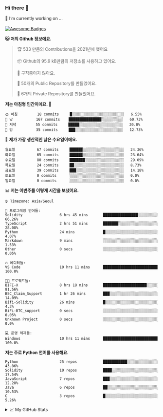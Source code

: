 ### Hi there 👋 
🔭 I’m currently working on ... </br></br>
[![Awesome Badges](https://img.shields.io/badge/Introduce-EN-green.svg)](https://github.com/tlatkdgus1/tlatkdgus1/blob/main/README.md.en)

<!--START_SECTION:waka-->
**🐱 저의 Github 정보에요.** 

> 🏆 533 만큼의 Contributions을 2021년에 했어요
 > 
> 📦 Github의 95.9 kB만큼의 저장소를 사용하고 있어요. 
 > 
> 🚫 구직중이지 않아요.
 > 
> 📜 50개의 Public Repository를 만들었어요. 
 > 
> 🔑 6개의 Private Repository를 만들었어요.  

**저는 아침형 인간이에요. 🐤** 

```text
🌞 아침         18 commits     █░░░░░░░░░░░░░░░░░░░░░░░░   6.55% 
🌆 낮　         167 commits    ███████████████░░░░░░░░░░   60.73% 
🌃 저녁         55 commits     █████░░░░░░░░░░░░░░░░░░░░   20.0% 
🌙 밤　         35 commits     ███░░░░░░░░░░░░░░░░░░░░░░   12.73%

```
📅 **제가 가장 생산적인 날은 수요일이에요.** 

```text
월요일          67 commits     ██████░░░░░░░░░░░░░░░░░░░   24.36% 
화요일          65 commits     ██████░░░░░░░░░░░░░░░░░░░   23.64% 
수요일          80 commits     ███████░░░░░░░░░░░░░░░░░░   29.09% 
목요일          24 commits     ██░░░░░░░░░░░░░░░░░░░░░░░   8.73% 
금요일          39 commits     ███░░░░░░░░░░░░░░░░░░░░░░   14.18% 
토요일          0 commits      ░░░░░░░░░░░░░░░░░░░░░░░░░   0.0% 
일요일          0 commits      ░░░░░░░░░░░░░░░░░░░░░░░░░   0.0%

```


📊 **저는 이번주를 이렇게 시간을 보냈어요.** 

```text
⌚︎ Timezone: Asia/Seoul

💬 프로그래밍 언어들: 
Solidity                 6 hrs 45 mins       ████████████████░░░░░░░░░   66.26% 
TypeScript               2 hrs 51 mins       ███████░░░░░░░░░░░░░░░░░░   28.08% 
Python                   24 mins             █░░░░░░░░░░░░░░░░░░░░░░░░   4.07% 
Markdown                 9 mins              ░░░░░░░░░░░░░░░░░░░░░░░░░   1.53% 
Other                    0 secs              ░░░░░░░░░░░░░░░░░░░░░░░░░   0.05%

🔥 에디터들: 
VS Code                  10 hrs 11 mins      █████████████████████████   100.0%

🐱‍💻 프로젝트들: 
BIFI-X                   8 hrs 18 mins       ████████████████████░░░░░   81.56% 
BSC_Claim_Support        1 hr 26 mins        ███░░░░░░░░░░░░░░░░░░░░░░   14.09% 
Bifi-Solidity            26 mins             █░░░░░░░░░░░░░░░░░░░░░░░░   4.3% 
BiFi-BTC_support         0 secs              ░░░░░░░░░░░░░░░░░░░░░░░░░   0.05% 
Unknown Project          0 secs              ░░░░░░░░░░░░░░░░░░░░░░░░░   0.0%

💻 운영 체제들: 
Windows                  10 hrs 11 mins      █████████████████████████   100.0%

```

**저는 주로 Python 언어를 사용해요.** 

```text
Python                   25 repos            ███████████░░░░░░░░░░░░░░   43.86% 
Solidity                 10 repos            ████░░░░░░░░░░░░░░░░░░░░░   17.54% 
JavaScript               7 repos             ███░░░░░░░░░░░░░░░░░░░░░░   12.28% 
Java                     6 repos             ██░░░░░░░░░░░░░░░░░░░░░░░   10.53% 
C                        3 repos             █░░░░░░░░░░░░░░░░░░░░░░░░   5.26%

```



<!--END_SECTION:waka-->

<details>
<summary>📈 My GitHub Stats</summary>
<p align="center"> <img src="https://github-readme-stats.vercel.app/api?username=tlatkdgus1&show_icons=true" alt="tlatkdgus1" />
</details>

